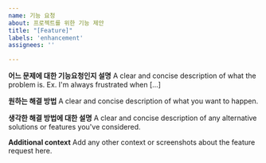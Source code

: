 ```yaml
---
name: 기능 요청
about: 프로젝트를 위한 기능 제안
title: "[Feature]"
labels: 'enhancement'
assignees: ''

---
```


**어느 문제에 대한 기능요청인지 설명**
A clear and concise description of what the problem is. Ex. I'm always frustrated when [...]

**원하는 해결 방법**
A clear and concise description of what you want to happen.

**생각한 해결 방법에 대한 설명**
A clear and concise description of any alternative solutions or features you've considered.

**Additional context**
Add any other context or screenshots about the feature request here.
